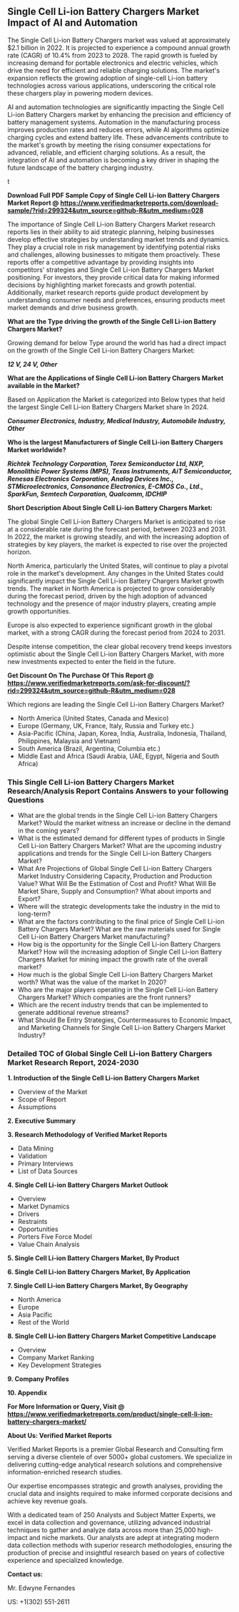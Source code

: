 <h2>Single Cell Li-ion Battery Chargers Market Impact of AI and Automation</h2><p>The Single Cell Li-ion Battery Chargers market was valued at approximately $2.1 billion in 2022. It is projected to experience a compound annual growth rate (CAGR) of 10.4% from 2023 to 2028. The rapid growth is fueled by increasing demand for portable electronics and electric vehicles, which drive the need for efficient and reliable charging solutions. The market's expansion reflects the growing adoption of single-cell Li-ion battery technologies across various applications, underscoring the critical role these chargers play in powering modern devices.</p><p>AI and automation technologies are significantly impacting the Single Cell Li-ion Battery Chargers market by enhancing the precision and efficiency of battery management systems. Automation in the manufacturing process improves production rates and reduces errors, while AI algorithms optimize charging cycles and extend battery life. These advancements contribute to the market's growth by meeting the rising consumer expectations for advanced, reliable, and efficient charging solutions. As a result, the integration of AI and automation is becoming a key driver in shaping the future landscape of the battery charging industry.</p>t</p><p id="" class=""><strong>Download Full PDF Sample Copy of Single Cell Li-ion Battery Chargers Market Report @ <a href="https://www.verifiedmarketreports.com/download-sample/?rid=299324&utm_source=github-R&utm_medium=028" target="_blank">https://www.verifiedmarketreports.com/download-sample/?rid=299324&utm_source=github-R&utm_medium=028</a></strong></p><p>The importance of&nbsp;Single Cell Li-ion Battery Chargers Market research reports lies in their ability to aid strategic planning, helping businesses develop effective strategies by understanding market trends and dynamics. They play a crucial role in risk management by identifying potential risks and challenges, allowing businesses to mitigate them proactively. These reports offer a competitive advantage by providing insights into competitors' strategies and Single Cell Li-ion Battery Chargers Market positioning. For investors, they provide critical data for making informed decisions by highlighting market forecasts and growth potential. Additionally, market research reports guide product development by understanding consumer needs and preferences, ensuring products meet market demands and drive business growth.</p><p><strong>What are the&nbsp;Type driving the growth of the Single Cell Li-ion Battery Chargers Market?</strong></p><p id="" class="">Growing demand for below Type around the world has had a direct impact on the growth of the Single Cell Li-ion Battery Chargers Market:</p><em><strong>12 V, 24 V, Other</strong></em></p><strong>What are the&nbsp;Applications&nbsp;of Single Cell Li-ion Battery Chargers Market available in the Market?</strong></p><p id="" class="">Based on Application the Market is categorized into Below types that held the largest Single Cell Li-ion Battery Chargers Market share In 2024.</p><em><strong>Consumer Electronics, Industry, Medical Industry, Automobile Industry, Other</strong></em></p><strong>Who is the largest Manufacturers of Single Cell Li-ion Battery Chargers Market worldwide?</strong></p><p><em><strong>Richtek Technology Corporation, Torex Semiconductor Ltd, NXP, Monolithic Power Systems (MPS), Texas Instruments, AiT Semiconductor, Renesas Electronics Corporation, Analog Devices Inc., STMicroelectronics, Consonance Electronics, E-CMOS Co., Ltd., SparkFun, Semtech Corporation, Qualcomm, IDCHIP</strong></em></p><p id="" class=""><strong>Short Description About Single Cell Li-ion Battery Chargers Market:</strong></p><p>The global Single Cell Li-ion Battery Chargers Market is anticipated to rise at a considerable rate during the forecast period, between 2023 and 2031. In 2022, the market is growing steadily, and with the increasing adoption of strategies by key players, the market is expected to rise over the projected horizon.</p><p>North America, particularly the United States, will continue to play a pivotal role in the market's development. Any changes in the United States could significantly impact the Single Cell Li-ion Battery Chargers Market growth trends. The market in North America is projected to grow considerably during the forecast period, driven by the high adoption of advanced technology and the presence of major industry players, creating ample growth opportunities.</p><p>Europe is also expected to experience significant growth in the global market, with a strong CAGR during the forecast period from 2024 to 2031.</p><p>Despite intense competition, the clear global recovery trend keeps investors optimistic about the Single Cell Li-ion Battery Chargers Market, with more new investments expected to enter the field in the future.</p><p id="" class=""><strong>Get Discount On The Purchase Of This Report @ <a href="https://www.verifiedmarketreports.com/ask-for-discount/?rid=299324&utm_source=github-R&utm_medium=028" target="_blank">https://www.verifiedmarketreports.com/ask-for-discount/?rid=299324&utm_source=github-R&utm_medium=028</a></strong></p>Which regions are leading the Single Cell Li-ion Battery Chargers Market?</p><ul><li>North America (United States, Canada and Mexico)</li><li>Europe (Germany, UK, France, Italy, Russia and Turkey etc.)</li><li>Asia-Pacific (China, Japan, Korea, India, Australia, Indonesia, Thailand, Philippines, Malaysia and Vietnam)</li><li>South America (Brazil, Argentina, Columbia etc.)</li><li>Middle East and Africa (Saudi Arabia, UAE, Egypt, Nigeria and South Africa)</li></ul><h3 id="" class="">This Single Cell Li-ion Battery Chargers Market Research/Analysis Report Contains Answers to your following Questions</h3><ul><li>What are the global trends in the Single Cell Li-ion Battery Chargers Market? Would the market witness an increase or decline in the demand in the coming years?</li><li>What is the estimated demand for different types of products in Single Cell Li-ion Battery Chargers Market? What are the upcoming industry applications and trends for the Single Cell Li-ion Battery Chargers Market?</li><li>What Are Projections of Global Single Cell Li-ion Battery Chargers Market Industry Considering Capacity, Production and Production Value? What Will Be the Estimation of Cost and Profit? What Will Be Market Share, Supply and Consumption? What about imports and Export?</li><li>Where will the strategic developments take the industry in the mid to long-term?</li><li>What are the factors contributing to the final price of Single Cell Li-ion Battery Chargers Market? What are the raw materials used for Single Cell Li-ion Battery Chargers Market manufacturing?</li><li>How big is the opportunity for the Single Cell Li-ion Battery Chargers Market? How will the increasing adoption of Single Cell Li-ion Battery Chargers Market for mining impact the growth rate of the overall market?</li><li>How much is the global Single Cell Li-ion Battery Chargers Market worth? What was the value of the market In 2020?</li><li>Who are the major players operating in the Single Cell Li-ion Battery Chargers Market? Which companies are the front runners?</li><li>Which are the recent industry trends that can be implemented to generate additional revenue streams?</li><li>What Should Be Entry Strategies, Countermeasures to Economic Impact, and Marketing Channels for Single Cell Li-ion Battery Chargers Market Industry?</li></ul><h3 id="" class="">Detailed TOC of Global Single Cell Li-ion Battery Chargers Market Research Report, 2024-2030</h3><p id="" class=""><strong>1. Introduction of the Single Cell Li-ion Battery Chargers Market</strong></p><ul><li>Overview of the Market</li><li>Scope of Report</li><li>Assumptions</li></ul><p id="" class=""><strong>2. Executive Summary</strong></p><p id="" class=""><strong>3. Research Methodology of Verified Market Reports</strong></p><ul><li>Data Mining</li><li>Validation</li><li>Primary Interviews</li><li>List of Data Sources</li></ul><p id="" class=""><strong>4. Single Cell Li-ion Battery Chargers Market Outlook</strong></p><ul><li>Overview</li><li>Market Dynamics</li><li>Drivers</li><li>Restraints</li><li>Opportunities</li><li>Porters Five Force Model</li><li>Value Chain Analysis</li></ul><p id="" class=""><strong>5. Single Cell Li-ion Battery Chargers Market, By Product</strong></p><p id="" class=""><strong>6. Single Cell Li-ion Battery Chargers Market, By Application</strong></p><p id="" class=""><strong>7. Single Cell Li-ion Battery Chargers Market, By Geography</strong></p><ul><li>North America</li><li>Europe</li><li>Asia Pacific</li><li>Rest of the World</li></ul><p id="" class=""><strong>8. Single Cell Li-ion Battery Chargers Market Competitive Landscape</strong></p><ul><li>Overview</li><li>Company Market Ranking</li><li>Key Development Strategies</li></ul><p id="" class=""><strong>9. Company Profiles</strong></p><p id="" class=""><strong>10. Appendix</strong></p><p id="" class=""><strong>For More Information or Query, Visit @ <a href="https://www.verifiedmarketreports.com/product/single-cell-li-ion-battery-chargers-market/" target="_blank">https://www.verifiedmarketreports.com/product/single-cell-li-ion-battery-chargers-market/</a></strong></p><p id="" class=""><strong>About Us: Verified Market Reports</strong></p><p id="" class="">Verified Market Reports is a premier Global Research and Consulting firm serving a diverse clientele of over 5000+ global customers. We specialize in delivering cutting-edge analytical research solutions and comprehensive information-enriched research studies.</p><p id="" class="">Our expertise encompasses strategic and growth analyses, providing the crucial data and insights required to make informed corporate decisions and achieve key revenue goals.</p><p id="" class="">With a dedicated team of 250 Analysts and Subject Matter Experts, we excel in data collection and governance, utilizing advanced industrial techniques to gather and analyze data across more than 25,000 high-impact and niche markets. Our analysts are adept at integrating modern data collection methods with superior research methodologies, ensuring the production of precise and insightful research based on years of collective experience and specialized knowledge.</p><p id="" class=""><strong>Contact us:</strong></p><p id="" class="">Mr. Edwyne Fernandes</p><p id="" class="">US: +1(302) 551-2611</p>